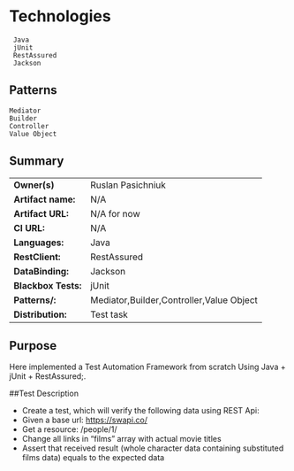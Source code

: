 # Technologies
     Java
     jUnit
     RestAssured
     Jackson
## Patterns 
    Mediator
    Builder
    Controller
    Value Object

## Summary

|                          |                                                                                           |
|--------------------------|-------------------------------------------------------------------------------------------|
|**Owner(s)**              | Ruslan Pasichniuk                                                                                          |                                                                             |
|**Artifact name:**        | N/A                                                                     |
|**Artifact URL:**         | N/A for now                                                                               |
|**CI URL:**               | N/A                                                                                |
|**Languages:**            | Java                                                                                      |
|**RestClient:**           | RestAssured                                                                                      |
|**DataBinding:**          | Jackson                                                                                      |
|**Blackbox Tests:**       | jUnit                                                                                  |
|**Patterns/:**            | Mediator,Builder,Controller,Value Object                                                                                |
|**Distribution:**         | Test task                                                                                |

## Purpose

Here implemented a Test Automation Framework from scratch Using Java + jUnit + RestAssured;.

##Test Description 

-	Create a test, which will verify the following data using REST Api:
-	Given a base url: https://swapi.co/
-	Get a resource: /people/1/
-	Change all links in “films” array with actual movie titles
-	Assert that received result (whole character data containing substituted films data) equals to the expected data

